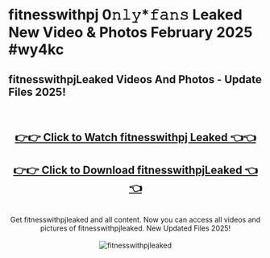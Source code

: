 # fitnesswithpj 0𝚗𝚕𝚢*𝚏𝚊𝚗𝚜 Leaked New Video & Photos February 2025 #wy4kc

<h2>fitnesswithpjLeaked Videos And Photos - Update Files 2025!</h2>
<br>
<div align="center">
<h2><a href="https://mediaupload.pro?title=fitnesswithpj&ref=11F" rel="nofollow">👉👉 Click to Watch fitnesswithpj Leaked 👈👈</a></h2>
<h2><a href="https://mediaupload.pro?title=fitnesswithpj&ref=11F" rel="nofollow">👉👉 Click to Download fitnesswithpjLeaked 👈👈</a></h2>
<br>
Get fitnesswithpjleaked and all content. Now you can access all videos and pictures of fitnesswithpjleaked. New Updated Files 2025!
<br>
<br>
<a href="https://mediaupload.pro?title=fitnesswithpj&ref=11F" rel="nofollow" data-target="animated-image.originalLink"><img src="https://i.ibb.co/Gkj2r4b/banner.png" alt="fitnesswithpjleaked" style="max-width: 100%; display: inline-block;" data-target="animated-image.originalImage"></a>
</div>
<br>

